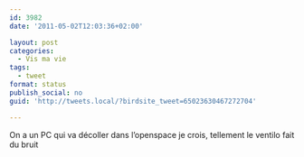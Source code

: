 ```yaml
---
id: 3982
date: '2011-05-02T12:03:36+02:00'

layout: post
categories:
  - Vis ma vie
tags:
  - tweet
format: status
publish_social: no
guid: 'http://tweets.local/?birdsite_tweet=65023630467272704'

---
```


On a un PC qui va décoller dans l’openspace je crois, tellement le ventilo fait du bruit